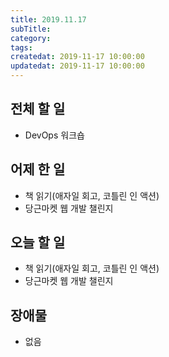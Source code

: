 ```yaml
---
title: 2019.11.17
subTitle: 
category: 
tags: 
createdat: 2019-11-17 10:00:00
updatedat: 2019-11-17 10:00:00
---
```


## 전체 할 일

* DevOps 워크숍

## 어제 한 일

* 책 읽기(애자일 회고, 코틀린 인 액션)
* 당근마켓 웹 개발 챌린지

## 오늘 할 일

* 책 읽기(애자일 회고, 코틀린 인 액션)
* 당근마켓 웹 개발 챌린지

## 장애물

* 없음